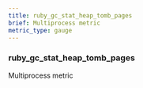 ```yaml
---
title: ruby_gc_stat_heap_tomb_pages
brief: Multiprocess metric
metric_type: gauge
---
```

### ruby_gc_stat_heap_tomb_pages

Multiprocess metric